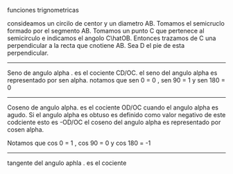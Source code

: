 funciones trignometricas

consideamos un circilo de centor y un diametro AB. Tomamos el semicruclo formado por el segmento AB. Tomamos un punto C que pertenece al semicirculo e indicamos el angolo C\hatOB. Entonces trazamos de C una perpendicular a la recta que cnotiene AB. Sea D el pie de esta perpendicular.

---

Seno de angulo alpha . es el cociente CD/OC. 
el seno del angulo alpha es representado por sen alpha.
notamos que
sen 0 = 0 , sen 90 = 1 y sen 180 = 0

---

Coseno de angulo alpha. es el cociente OD/OC cuando el angulo alpha es agudo. Si el angulo alpha es obtuso es definido como valor negativo de este codciente esto es -OD/OC
el coseno del angulo alpha es representado por cosen alpha.


Notamos que 
cos 0 = 1 , cos 90 = 0 y cos 180 = -1

---

tangente del angulo aphla . es el cociente 
